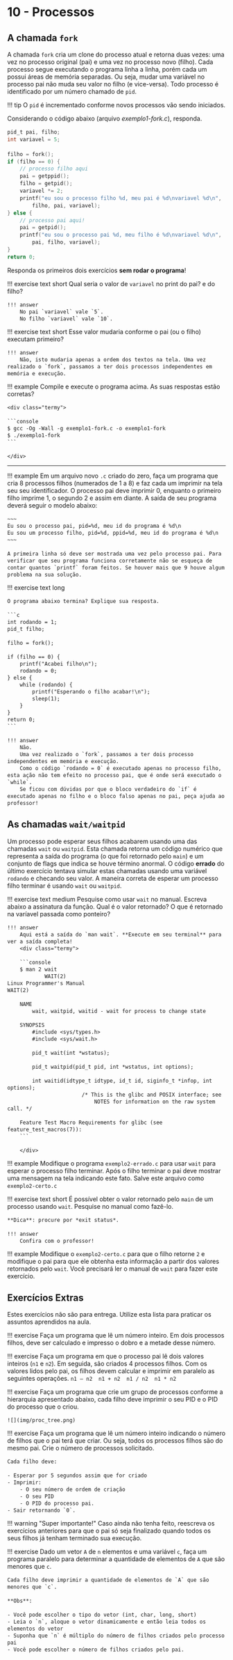 # 10 - Processos

## A chamada `fork`

A chamada `fork` cria um clone do processo atual e retorna duas vezes: uma vez no processo original (pai) e uma vez no processo novo (filho). Cada processo segue executando o programa linha a linha, porém cada um possui áreas de memória separadas. Ou seja, mudar uma variável no processo pai não muda seu valor no filho (e vice-versa). Todo processo é identificado por um número chamado de `pid`.

!!! tip 
    O `pid` é incrementado conforme novos processos vão sendo iniciados.

Considerando o código abaixo (arquivo *exemplo1-fork.c*), responda.

```c
pid_t pai, filho;
int variavel = 5;

filho = fork();
if (filho == 0) {
    // processo filho aqui
    pai = getppid();
    filho = getpid();
    variavel *= 2;
    printf("eu sou o processo filho %d, meu pai é %d\nvariavel %d\n",
        filho, pai, variavel);
} else {
    // processo pai aqui!
    pai = getpid();
    printf("eu sou o processo pai %d, meu filho é %d\nvariavel %d\n",
        pai, filho, variavel);
}
return 0;
```

Responda os primeiros dois exercícios **sem rodar o programa**!

!!! exercise text short
    Qual seria o valor de `variavel` no print do pai? e do filho?

    !!! answer
        No pai `variavel` vale `5`.
        No filho `variavel` vale `10`.

!!! exercise text short
    Esse valor mudaria conforme o pai (ou o filho) executam primeiro?

    !!! answer
        Não, isto mudaria apenas a ordem dos textos na tela. Uma vez realizado o `fork`, passamos a ter dois processos independentes em memória e execução.

!!! example
    Compile e execute o programa acima. As suas respostas estão corretas?

    <div class="termy">

    ```console
    $ gcc -Og -Wall -g exemplo1-fork.c -o exemplo1-fork
    $ ./exemplo1-fork
    ```

    </div>

------------------

!!! example
     Em um arquivo novo `.c` criado do zero, faça um programa que cria 8 processos filhos (numerados de 1 a 8) e faz cada um imprimir na tela seu seu identificador. O processo pai deve imprimir 0, enquanto o primeiro filho imprime 1, o segundo 2 e assim em diante. A saída de seu programa deverá seguir o modelo abaixo:

    ~~~
    Eu sou o processo pai, pid=%d, meu id do programa é %d\n
    Eu sou um processo filho, pid=%d, ppid=%d, meu id do programa é %d\n
    ~~~

    A primeira linha só deve ser mostrada uma vez pelo processo pai. Para verificar que seu programa funciona corretamente não se esqueça de contar quantos `printf` foram feitos. Se houver mais que 9 houve algum problema na sua solução.


!!! exercise text long

    O programa abaixo termina? Explique sua resposta.

    ```c
    int rodando = 1;
    pid_t filho;

    filho = fork();

    if (filho == 0) {
        printf("Acabei filho\n");
        rodando = 0;
    } else {
        while (rodando) {
            printf("Esperando o filho acabar!\n");
            sleep(1);
        }
    }
    return 0;
    ```

    !!! answer
        Não.
        Uma vez realizado o `fork`, passamos a ter dois processo independentes em memória e execução.
        Como o código `rodando = 0` é executado apenas no processo filho, esta ação não tem efeito no processo pai, que é onde será executado o `while`.
        Se ficou com dúvidas por que o bloco verdadeiro do `if` é executado apenas no filho e o bloco falso apenas no pai, peça ajuda ao professor!

<!-- !!! progress
    Próxima seção -->

## As chamadas `wait/waitpid`

Um processo pode esperar seus filhos acabarem usando uma das chamadas `wait` ou `waitpid`. Esta chamada retorna um código numérico que representa a saída do programa (o que foi retornado pelo `main`) e um conjunto de flags que indica se houve término anormal. O código **errado** do último exercício tentava simular estas chamadas usando uma variável `rodando` e checando seu valor. A maneira correta de esperar um processo filho terminar é usando `wait` ou `waitpid`.

!!! exercise text medium
    Pesquise como usar `wait` no manual. Escreva abaixo a assinatura da função. Qual é o valor retornado? O que é retornado na varíavel passada como ponteiro?
    
    !!! answer
        Aqui está a saída do `man wait`. **Execute em seu terminal** para ver a saída completa!
        <div class="termy">

        ```console
        $ man 2 wait
                WAIT(2)                                                                                   Linux Programmer's Manual                                                                                   WAIT(2)

        NAME
            wait, waitpid, waitid - wait for process to change state

        SYNOPSIS
            #include <sys/types.h>
            #include <sys/wait.h>

            pid_t wait(int *wstatus);

            pid_t waitpid(pid_t pid, int *wstatus, int options);

            int waitid(idtype_t idtype, id_t id, siginfo_t *infop, int options);
                            /* This is the glibc and POSIX interface; see
                                NOTES for information on the raw system call. */

        Feature Test Macro Requirements for glibc (see feature_test_macros(7)):
        ```

        </div>

!!! example
    Modifique o programa `exemplo2-errado.c` para usar `wait` para esperar o processo filho terminar. Após o filho terminar o pai deve mostrar uma mensagem na tela indicando este fato. Salve este arquivo como `exemplo2-certo.c`

!!! exercise text short
    É possível obter o valor retornado pelo `main` de um processo usando `wait`. Pesquise no manual como fazê-lo.

    **Dica**: procure por *exit status*.

    !!! answer
        Confira com o professor!

!!! example
    Modifique o `exemplo2-certo.c` para que o filho retorne `2` e modifique o pai para que ele obtenha esta informação a partir dos valores retornados pelo `wait`. Você precisará ler o manual de `wait` para fazer este exercício.

## Exercícios Extras

Estes exercícios não são para entrega. Utilize esta lista para praticar os assuntos aprendidos na aula.

!!! exercise
    Faça um programa que lê um número inteiro. Em dois processos filhos, deve ser calculado e impresso o dobro e a metade desse número.

!!! exercise
    Faça um programa em que o processo pai lê dois valores inteiros (`n1` e `n2`). Em seguida, são criados 4 processos filhos. Com os valores lidos pelo pai, os filhos devem calcular e imprimir em paralelo as seguintes operações.
    ```
    n1 – n2 
    n1 + n2 
    n1 / n2 
    n1 * n2 
    ```

!!! exercise
    Faça um programa que crie um grupo de processos conforme a hierarquia apresentado abaixo, cada filho deve imprimir o seu PID e o PID do processo que o criou.

    ![](img/proc_tree.png)

!!! exercise
    Faça um programa que lê um número inteiro indicando o número de filhos que o pai terá que criar. Ou seja, todos os processos filhos são do mesmo pai. Crie o número de processos solicitado.
    
    Cada filho deve:

    - Esperar por 5 segundos assim que for criado
    - Imprimir:
        - O seu número de ordem de criação
        - O seu PID
        - O PID do processo pai. 
    - Sair retornando `0`.


!!! warning "Super importante!"
    Caso ainda não tenha feito, reescreva os exercícios anteriores para que o pai só seja finalizado quando todos os seus filhos já tenham terminado sua execução.

!!! exercise
    Dado um vetor `A` de `n` elementos e uma variável `c`, faça um programa paralelo para determinar a quantidade de elementos de `A` que são menores que `c`.

    Cada filho deve imprimir a quantidade de elementos de `A` que são menores que `c`.

    **Obs**:
    
    - Você pode escolher o tipo do vetor (int, char, long, short)
    - Leia o `n`, aloque o vetor dinamicamente e então leia todos os elementos do vetor
    - Suponha que `n` é múltiplo do número de filhos criados pelo processo pai
    - Você pode escolher o número de filhos criados pelo pai.
